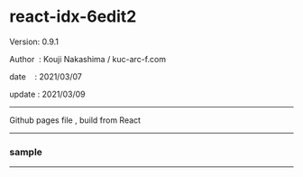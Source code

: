 ﻿# react-idx-6edit2

 Version: 0.9.1

 Author  : Kouji Nakashima / kuc-arc-f.com

 date    : 2021/03/07 

 update : 2021/03/09 

***

Github pages file , build from React

***
### sample

***

